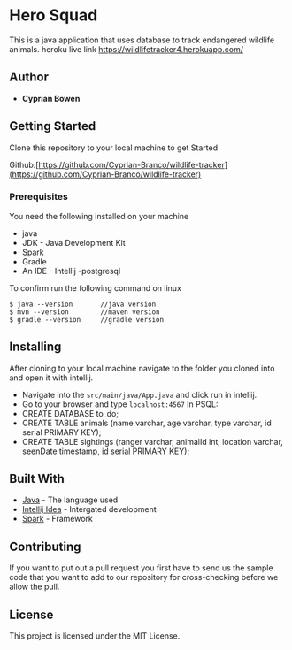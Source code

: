 # Hero Squad

This is a java application that uses database to track endangered wildlife animals. 
heroku live link https://wildlifetracker4.herokuapp.com/
## Author

* **Cyprian Bowen** 

## Getting Started

Clone this repository to your local machine to get Started

Github:[https://github.com/Cyprian-Branco/wildlife-tracker](https://github.com/Cyprian-Branco/wildlife-tracker)

### Prerequisites

You need the following installed on your machine
- java
- JDK - Java Development Kit
- Spark
- Gradle
- An IDE - Intellij
-postgresql



To confirm run the following command on linux
```
$ java --version       //java version
$ mvn --version        //maven version
$ gradle --version     //gradle version
```

## Installing

After cloning to your local machine navigate to the folder you cloned into and open it with intellij.
* Navigate into the ``` src/main/java/App.java ``` and click run in intellij.
* Go to your browser and type ``` localhost:4567 ```
In PSQL:
 * CREATE DATABASE to_do;
 * CREATE TABLE animals (name varchar, age varchar, type varchar, id serial PRIMARY KEY);
 * CREATE TABLE sightings (ranger varchar, animalId int, location varchar, seenDate timestamp, id serial PRIMARY KEY);

## Built With

* [Java](https://www.java.com/) - The language used
* [Intellij Idea](https://www.jetbrains.com/idea/) - Intergated development
* [Spark]() - Framework


## Contributing
If you want to put out a pull request you first have to send us the sample code that you want to add to our repository for cross-checking before we allow the pull.

## License

This project is licensed under the MIT License. 
